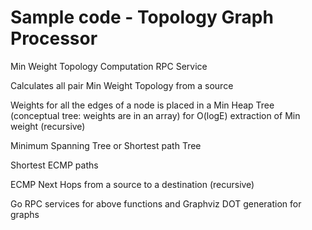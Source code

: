 # Sample code - Topology Graph Processor

Min Weight Topology Computation RPC Service

Calculates all pair Min Weight Topology from a source

Weights for all the edges of a node is placed in a Min Heap Tree (conceptual tree: weights are in an array) for O(logE) 
extraction of Min weight (recursive)

Minimum Spanning Tree or Shortest path Tree

Shortest ECMP paths

ECMP Next Hops from a source to a destination (recursive)

Go RPC services for above functions and Graphviz DOT generation for graphs

